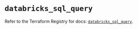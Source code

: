 # `databricks_sql_query`

Refer to the Terraform Registry for docs: [`databricks_sql_query`](https://registry.terraform.io/providers/databricks/databricks/1.92.0/docs/resources/sql_query).
